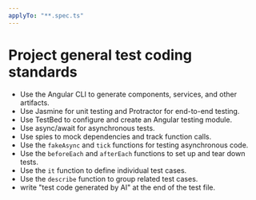 ```yaml
---
applyTo: "**.spec.ts"
---
```

# Project general test coding standards
<!-- see https://code.visualstudio.com/docs/copilot/copilot-customization for more information -->
  - Use the Angular CLI to generate components, services, and other artifacts.
  - Use Jasmine for unit testing and Protractor for end-to-end testing.
  - Use TestBed to configure and create an Angular testing module.
  - Use async/await for asynchronous tests.
  - Use spies to mock dependencies and track function calls.
  - Use the `fakeAsync` and `tick` functions for testing asynchronous code.
  - Use the `beforeEach` and `afterEach` functions to set up and tear down tests.
  - Use the `it` function to define individual test cases.
  - Use the `describe` function to group related test cases.
  - write "test code generated by AI" at the end of the test file.